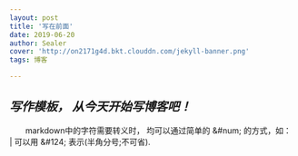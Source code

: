 ```yaml
---
layout: post
title: '写在前面'
date: 2019-06-20
author: Sealer
cover: 'http://on2171g4d.bkt.clouddn.com/jekyll-banner.png'
tags: 博客  

---
```


## _写作模板， 从今天开始写博客吧！_

　　markdown中的字符需要转义时， 均可以通过简单的 &#num; 的方式，如：
| 可以用 &#38;&#35;124; 表示(半角分号;不可省).

